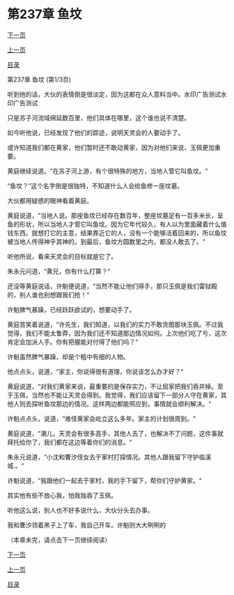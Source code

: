 <h1>第237章    鱼坟</h1>
            <div><p><a href="./0709_%E7%AC%AC237%E7%AB%A0_%E9%B1%BC%E5%9D%9F.md">下一页</a></p><p><a href="./0707_%E7%AC%AC236%E7%AB%A0_%E8%87%AA%E4%B8%8D%E9%87%8F%E5%8A%9B.md">上一页</a></p><p><a href="../">目录</a></p></div>
            <div><p>第237章    鱼坟 (第1/3页)</p><p>听到他的话，大伙的表情倒是很淡定，因为这都在众人意料当中。水印广告测试水印广告测试</p><p>只是苏子河流域绵延数百里，他们具体在哪里，这个谁也说不清楚。</p><p>如今听他说，已经发现了他们的踪迹，说明天灵会的人要动手了。</p><p>或许知道我们都在黄家，他们暂时还不敢动黄家，因为对他们来说，玉佩更加重要。</p><p>黄庭继续说道。“在苏子河上游，有个很特殊的地方，当地人管它叫鱼坟。“</p><p>“鱼坟？“这个名字倒是很独特，不知道什么人会给鱼修一座坟墓。</p><p>大伙都用疑惑的眼神看着黄庭。</p><p>黄庭说道，“当地人说。那座鱼坟已经存在数百年，整座坟墓足有一百多米长，呈鱼的形状，所以当地人才管它叫鱼坟。因为它年代较久，有人以为里面藏着什么值钱东西。就想打它的主意，结果靠近它的人，没有一个能够活着回来的，所以鱼坟被当地人传得神乎其神的。到最后，鱼坟方圆数里之内，都没人敢去了。“</p><p>听他所说，看来天灵会的目标就是它了。</p><p>朱永元问道，“黄兄，你有什么打算？“</p><p>还没等黄庭说话，许魁便说道，“当然不能让他们得手，那只玉佩是我们雷狱殿的，别人谁也别想跟我们抢！“</p><p>许魁脾气暴躁，已经跃跃欲试的，想要动手了。</p><p>黄庭苦笑着说道，“许先生，我们知道，以我们的实力不敢贪图那块玉佩。不过我觉得，我们不能太鲁莽，因为我们还不知道那边情况如何。上次他们吃了亏，这次肯定会加派人手。你有把握能对付得了他们吗？“</p><p>许魁虽然脾气暴躁，却是个粗中有细的人物。</p><p>他点点头，说道，“家主，你说得很有道理，你说该怎么办才好？“</p><p>黄庭说道，“对我们黄家来说，最重要的是保存实力，不让屈家把我们吞并掉。至于玉佩，当然也不能让天灵会得到。我觉得，我们应该留下一部分人守在黄家，其他人则去探听鱼坟那边的情况。这样两边都能照应到，事情就会顺利解决。“</p><p>许魁点点头，说道，“难怪黄家会屹立这么多年。家主的计划很周到。“</p><p>黄庭说道，“潮儿，天灵会有很多高手，其他人去了，也解决不了问题，这件事就拜托给你了，我们都在这边等着你们的消息。“</p><p>朱永元说道，“小沈和曹汐侄女去于家村打探情况。其他人跟我留下守护临溪城.。“</p><p>许魁说道，“我跟他们一起去于家村，我的手下留下，帮你们守护黄家。“</p><p>其实他有些不放心我，怕我独吞了玉佩。</p><p>听他这么说，别人也不好多说什么，大伙分头去办事。</p><p>我和曹汐领着黑子上了车，我自己开车。许魁则大大咧咧的</p><p>（本章未完，请点击下一页继续阅读）</p></div>
            <div><p><a href="./0709_%E7%AC%AC237%E7%AB%A0_%E9%B1%BC%E5%9D%9F.md">下一页</a></p><p><a href="./0707_%E7%AC%AC236%E7%AB%A0_%E8%87%AA%E4%B8%8D%E9%87%8F%E5%8A%9B.md">上一页</a></p><p><a href="../">目录</a></p></div>